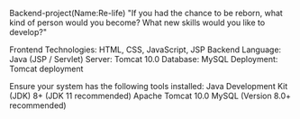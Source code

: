 Backend-project(Name:Re-life)
"If you had the chance to be reborn, what kind of person would you become? What new skills would you like to develop?"

Frontend Technologies: HTML, CSS, JavaScript, JSP
Backend Language: Java (JSP / Servlet)
Server: Tomcat 10.0
Database: MySQL
Deployment: Tomcat deployment

Ensure your system has the following tools installed:
Java Development Kit (JDK) 8+ (JDK 11 recommended)
Apache Tomcat 10.0
MySQL (Version 8.0+ recommended)
